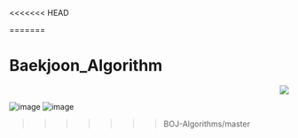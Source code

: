 <<<<<<< HEAD

=======
# Baekjoon_Algorithm

<div align="right">
<a href="https://hits.seeyoufarm.com"/><img src="https://hits.seeyoufarm.com/api/count/incr/badge.svg?url=https://github.com/eona1301/Baekjoon_Algorithm"/></a>
</div>

![image](https://user-images.githubusercontent.com/45550607/113894270-cd7fe680-9802-11eb-99d4-68c43aaa5998.png)
![image](https://user-images.githubusercontent.com/45550607/113894354-dffa2000-9802-11eb-8dae-1d87a29b5b15.png)
>>>>>>> BOJ-Algorithms/master
